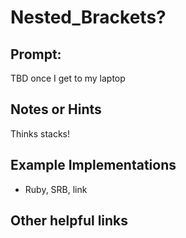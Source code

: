 # Nested_Brackets?

## Prompt:
TBD once I get to my laptop

## Notes or Hints
Thinks stacks!

## Example Implementations
- Ruby, SRB, link

## Other helpful links
